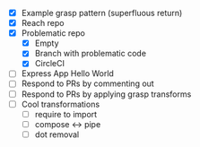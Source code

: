 - [x] Example grasp pattern (superfluous return)
- [x] Reach repo
- [x] Problematic repo
  - [x] Empty
  - [x] Branch with problematic code
  - [x] CircleCI
- [ ] Express App Hello World
- [ ] Respond to PRs by commenting out
- [ ] Respond to PRs by applying grasp transforms
- [ ] Cool transformations
  - [ ] require to import
  - [ ] compose <-> pipe
  - [ ] dot removal
